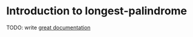 # Introduction to longest-palindrome

TODO: write [great documentation](http://jacobian.org/writing/what-to-write/)
